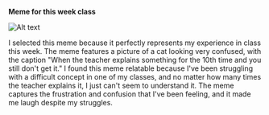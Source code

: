 **Meme for this week class**  

![Alt text](https://e7.pngegg.com/pngimages/792/825/png-clipart-cat-kitten-humour-puppy-mouse-cat-face-cat-like-mammal.png)

I selected this meme because it perfectly represents my experience in class this week. The meme features a picture of a cat looking very confused, with the caption "When the teacher explains something for the 10th time and you still don't get it." I found this meme relatable because I've been struggling with a difficult concept in one of my classes, and no matter how many times the teacher explains it, I just can't seem to understand it. The meme captures the frustration and confusion that I've been feeling, and it made me laugh despite my struggles.

